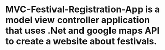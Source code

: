 # MVC-Festival-Registration-App is a model view controller application that uses .Net and google maps API to create a website about festivals.
